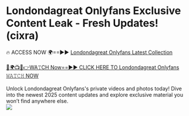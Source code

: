 # Londondagreat Onlyfans Exclusive Content Leak - Fresh Updates! (cixra)

🔥 ACCESS NOW 🌍==►► <a href="https://tinyurl.com/kvy9nzfs" rel="nofollow">Londondagreat Onlyfans Latest Collection</a>
<br><br>
[🔴🌍📺📱👉WA𝚃CH Now==►► CLICK HERE TO Londondagreat Onlyfans 𝚆𝙰𝚃𝙲𝙷 NOW](https://tinyurl.com/kvy9nzfs)
<br><br>
Unlock Londondagreat Onlyfans's private videos and photos today! Dive into the newest 2025 content updates and explore exclusive material you won’t find anywhere else.
<br>
<a href="https://tinyurl.com/kvy9nzfs" rel="nofollow" data-target="animated-image.originalLink"><img src="https://camo.githubusercontent.com/8a4f000d20f83aca3bf7ec5f350d767afa0574a8a352519fd8cfa583a6f93a33/68747470733a2f2f692e696d6775722e636f6d2f644a486b345a712e676966" data-canonical-src="https://i.imgur.com/dJHk4Zq.gif" style="max-width: 100%; display: inline-block;" data-target="animated-image.originalImage"></a>
<br>
